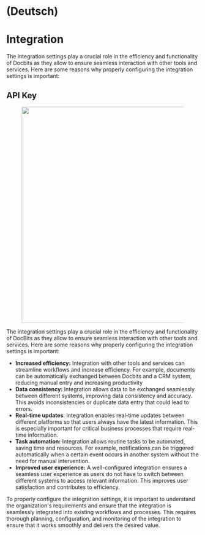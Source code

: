 
# (Deutsch)

# Integration

The integration settings play a crucial role in the efficiency and functionality of Docbits as they allow to ensure seamless interaction with other tools and services. Here are some reasons why properly configuring the integration settings is important:

## API Key

<figure><img src="https://lh7-us.googleusercontent.com/lFBSwUxiK35KkhYh46gw35BsD10rvHK6_1_Tnf449-jd2WJleDhxPzHpUmNdbP1mst5TkLBpGj5iJyiR_Dxpbta6S9p4Rb3FWj7RIc628Kw-RgqpVvLDYggagjuFI1DdLfOJqkTWHBE0JLQRolTWvOc" alt="" width="563"><figcaption></figcaption></figure>

The integration settings play a crucial role in the efficiency and functionality of DocBits as they allow to ensure seamless interaction with other tools and services. Here are some reasons why properly configuring the integration settings is important:

* **Increased efficiency:** Integration with other tools and services can streamline workflows and increase efficiency. For example, documents can be automatically exchanged between Docbits and a CRM system, reducing manual entry and increasing productivity
* **Data consistency:** Integration allows data to be exchanged seamlessly between different systems, improving data consistency and accuracy. This avoids inconsistencies or duplicate data entry that could lead to errors.
* **Real-time updates**: Integration enables real-time updates between different platforms so that users always have the latest information. This is especially important for critical business processes that require real-time information.
* **Task automation:** Integration allows routine tasks to be automated, saving time and resources. For example, notifications can be triggered automatically when a certain event occurs in another system without the need for manual intervention.
* **Improved user experience:** A well-configured integration ensures a seamless user experience as users do not have to switch between different systems to access relevant information. This improves user satisfaction and contributes to efficiency.

To properly configure the integration settings, it is important to understand the organization's requirements and ensure that the integration is seamlessly integrated into existing workflows and processes. This requires thorough planning, configuration, and monitoring of the integration to ensure that it works smoothly and delivers the desired value.





